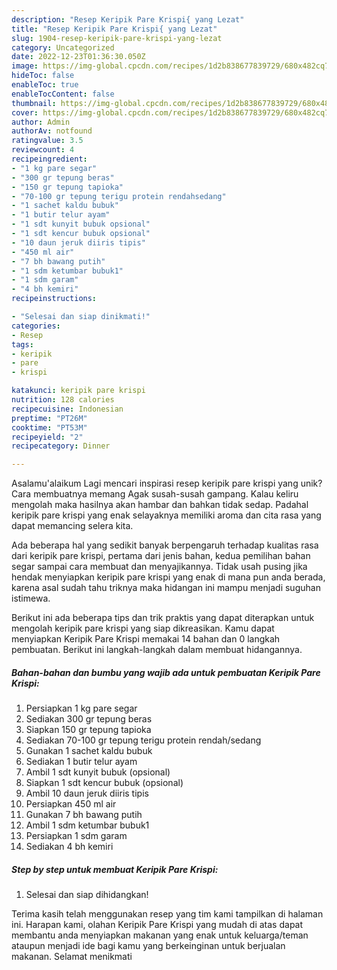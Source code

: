 ```yaml
---
description: "Resep Keripik Pare Krispi{ yang Lezat"
title: "Resep Keripik Pare Krispi{ yang Lezat"
slug: 1904-resep-keripik-pare-krispi-yang-lezat
category: Uncategorized
date: 2022-12-23T01:36:30.050Z
image: https://img-global.cpcdn.com/recipes/1d2b838677839729/680x482cq70/keripik-pare-krispi-foto-resep-utama.jpg
hideToc: false
enableToc: true
enableTocContent: false
thumbnail: https://img-global.cpcdn.com/recipes/1d2b838677839729/680x482cq70/keripik-pare-krispi-foto-resep-utama.jpg
cover: https://img-global.cpcdn.com/recipes/1d2b838677839729/680x482cq70/keripik-pare-krispi-foto-resep-utama.jpg
author: Admin
authorAv: notfound
ratingvalue: 3.5
reviewcount: 4
recipeingredient:
- "1 kg pare segar"
- "300 gr tepung beras"
- "150 gr tepung tapioka"
- "70-100 gr tepung terigu protein rendahsedang"
- "1 sachet kaldu bubuk"
- "1 butir telur ayam"
- "1 sdt kunyit bubuk opsional"
- "1 sdt kencur bubuk opsional"
- "10 daun jeruk diiris tipis"
- "450 ml air"
- "7 bh bawang putih"
- "1 sdm ketumbar bubuk1"
- "1 sdm garam"
- "4 bh kemiri"
recipeinstructions:

- "Selesai dan siap dinikmati!"
categories:
- Resep
tags:
- keripik
- pare
- krispi

katakunci: keripik pare krispi 
nutrition: 128 calories
recipecuisine: Indonesian
preptime: "PT26M"
cooktime: "PT53M"
recipeyield: "2"
recipecategory: Dinner

---
```



Asalamu'alaikum Lagi mencari inspirasi resep keripik pare krispi yang unik? Cara membuatnya memang Agak susah-susah gampang. Kalau keliru mengolah maka hasilnya akan hambar dan bahkan tidak sedap. Padahal keripik pare krispi yang enak selayaknya memiliki aroma dan cita rasa yang dapat memancing selera kita.




Ada beberapa hal yang sedikit banyak berpengaruh terhadap kualitas rasa dari keripik pare krispi, pertama dari jenis bahan, kedua pemilihan bahan segar sampai cara membuat dan menyajikannya. Tidak usah pusing jika hendak menyiapkan keripik pare krispi yang enak di mana pun anda berada, karena asal sudah tahu triknya maka hidangan ini mampu menjadi suguhan istimewa.


Berikut ini ada beberapa tips dan trik praktis yang dapat diterapkan untuk mengolah keripik pare krispi yang siap dikreasikan. Kamu dapat menyiapkan Keripik Pare Krispi memakai 14 bahan dan 0 langkah pembuatan. Berikut ini langkah-langkah dalam membuat hidangannya.

<!--inarticleads1-->

##### Bahan-bahan dan bumbu yang wajib ada untuk pembuatan Keripik Pare Krispi:

1. Persiapkan 1 kg pare segar
1. Sediakan 300 gr tepung beras
1. Siapkan 150 gr tepung tapioka
1. Sediakan 70-100 gr tepung terigu protein rendah/sedang
1. Gunakan 1 sachet kaldu bubuk
1. Sediakan 1 butir telur ayam
1. Ambil 1 sdt kunyit bubuk (opsional)
1. Siapkan 1 sdt kencur bubuk (opsional)
1. Ambil 10 daun jeruk diiris tipis
1. Persiapkan 450 ml air
1. Gunakan 7 bh bawang putih
1. Ambil 1 sdm ketumbar bubuk1
1. Persiapkan 1 sdm garam
1. Sediakan 4 bh kemiri




<!--inarticleads2-->

##### Step by step untuk membuat Keripik Pare Krispi:


1. Selesai dan siap dihidangkan!



Terima kasih telah menggunakan resep yang tim kami tampilkan di halaman ini. Harapan kami, olahan Keripik Pare Krispi yang mudah di atas dapat membantu anda menyiapkan makanan yang enak untuk keluarga/teman ataupun menjadi ide bagi kamu yang berkeinginan untuk berjualan makanan. Selamat menikmati
